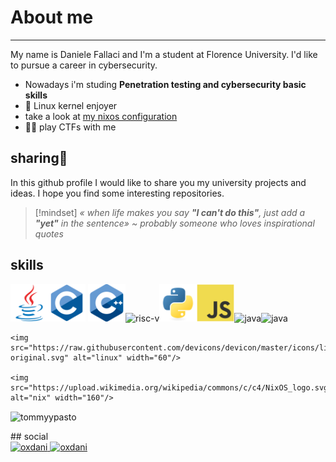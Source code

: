 # About me
---
My name is Daniele Fallaci and I'm a student at Florence University.
I'd like to pursue a career in cybersecurity.
- Nowadays i'm studing **Penetration testing and cybersecurity basic skills**
- 🐧 Linux kernel enjoyer
- take a look at [my nixos configuration](https://github.com/Fallaxe/NixConfig)
- 🕵️‍♂️ play CTFs with me
## sharing🤝 
In this github profile I would like to share you my university projects and ideas. 
I hope you find some interesting repositories.

> [!mindset]
> *« when life makes you say **"I can't do this"**, just add a **"yet"** in the sentence» 
> 	~ probably someone who loves inspirational quotes*
## skills

<img src="https://raw.githubusercontent.com/devicons/devicon/master/icons/java/java-original.svg" alt="java" width="60"/><img src="https://raw.githubusercontent.com/devicons/devicon/master/icons/c/c-original.svg" alt="C" width="60"/> <img src="https://raw.githubusercontent.com/devicons/devicon/master/icons/cplusplus/cplusplus-original.svg" alt="CPP" width="60"/><img src="https://upload.wikimedia.org/wikipedia/commons/thumb/6/6b/RISC-V-logo-square.svg/2560px-RISC-V-logo-square.svg.png" alt="risc-v" width="70"/><img src="https://raw.githubusercontent.com/devicons/devicon/master/icons/python/python-original.svg" alt="PYTHON" width="60"/><img src="https://raw.githubusercontent.com/devicons/devicon/master/icons/javascript/javascript-original.svg" alt="JAVASCRIPT" width="60"/><img src="https://godotengine.org/assets/logo.svg" alt="java" width="200"/><img src="https://www.vectorlogo.zone/logos/unity3d/unity3d-icon.svg" alt="java" width="60"/>
<div>
	
    <img src="https://raw.githubusercontent.com/devicons/devicon/master/icons/linux/linux-original.svg" alt="linux" width="60"/>
    
    <img src="https://upload.wikimedia.org/wikipedia/commons/c/c4/NixOS_logo.svg" alt="nix" width="160"/>
    
</div>
<div>
	<p><img align="center" src="https://github-readme-stats.vercel.app/api/top-langs?username=Fallaxe&show_icons=true&locale=en&layout=compact" alt="tommyypasto" /></p>
</div>
## social
<div>
	<a href="https://instagram.com/ilfallaci" target="_blank">
	    <img src="https://raw.githubusercontent.com/rahuldkjain/github-profile-readme-generator/master/src/images/icons/Social/instagram.svg" alt="oxdani" width="100"/>
	</a>  <a href="https://ctf.hackthebox.com/user/profile/330768" target="_blank">
	    <img src="https://static-00.iconduck.com/assets.00/hack-the-box-icon-2048x2048-vce7bnzq.png" alt="oxdani" width="100"/>
	</a>
</div>

